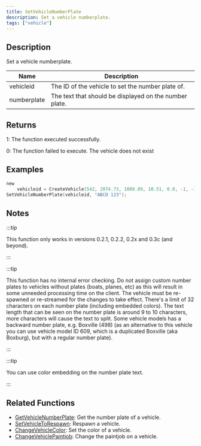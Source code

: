 ```yaml
---
title: SetVehicleNumberPlate
description: Set a vehicle numberplate.
tags: ["vehicle"]
---
```


<VersionWarn version='SA-MP 0.3c' />

## Description

Set a vehicle numberplate.

| Name        | Description                                            |
| ----------- | ------------------------------------------------------ |
| vehicleid   | The ID of the vehicle to set the number plate of.      |
| numberplate | The text that should be displayed on the number plate. |

## Returns

1: The function executed successfully.

0: The function failed to execute. The vehicle does not exist

## Examples

```c
new
	vehicleid = CreateVehicle(542, 2074.73, 1089.89, 10.51, 0.0, -1, -1, -1);
SetVehicleNumberPlate(vehicleid, "ABCD 123");
```

## Notes

:::tip

This function only works in versions 0.2.1, 0.2.2, 0.2x and 0.3c (and beyond).

:::

:::tip

This function has no internal error checking. Do not assign custom number plates to vehicles without plates (boats, planes, etc) as this will result in some unneeded processing time on the client. The vehicle must be re-spawned or re-streamed for the changes to take effect. There's a limit of 32 characters on each number plate (including embedded colors). The text length that can be seen on the number plate is around 9 to 10 characters, more characters will cause the text to split. Some vehicle models has a backward number plate, e.g. Boxville (498) (as an alternative to this vehicle you can use vehicle model ID 609, which is a duplicated Boxville (aka Boxburg), but with a regular number plate). 

:::

:::tip

You can use color embedding on the number plate text.

:::

## Related Functions

- [GetVehicleNumberPlate](GetVehicleNumberPlate): Get the number plate of a vehicle.
- [SetVehicleToRespawn](SetVehicleToRespawn): Respawn a vehicle.
- [ChangeVehicleColor](ChangeVehicleColor): Set the color of a vehicle.
- [ChangeVehiclePaintjob](ChangeVehiclePaintjob): Change the paintjob on a vehicle.
